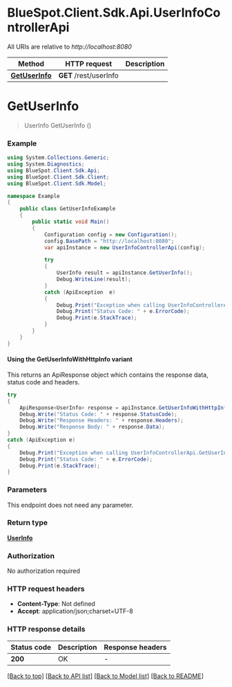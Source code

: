 # BlueSpot.Client.Sdk.Api.UserInfoControllerApi

All URIs are relative to *http://localhost:8080*

| Method | HTTP request | Description |
|--------|--------------|-------------|
| [**GetUserInfo**](UserInfoControllerApi.md#getuserinfo) | **GET** /rest/userInfo |  |

<a id="getuserinfo"></a>
# **GetUserInfo**
> UserInfo GetUserInfo ()



### Example
```csharp
using System.Collections.Generic;
using System.Diagnostics;
using BlueSpot.Client.Sdk.Api;
using BlueSpot.Client.Sdk.Client;
using BlueSpot.Client.Sdk.Model;

namespace Example
{
    public class GetUserInfoExample
    {
        public static void Main()
        {
            Configuration config = new Configuration();
            config.BasePath = "http://localhost:8080";
            var apiInstance = new UserInfoControllerApi(config);

            try
            {
                UserInfo result = apiInstance.GetUserInfo();
                Debug.WriteLine(result);
            }
            catch (ApiException  e)
            {
                Debug.Print("Exception when calling UserInfoControllerApi.GetUserInfo: " + e.Message);
                Debug.Print("Status Code: " + e.ErrorCode);
                Debug.Print(e.StackTrace);
            }
        }
    }
}
```

#### Using the GetUserInfoWithHttpInfo variant
This returns an ApiResponse object which contains the response data, status code and headers.

```csharp
try
{
    ApiResponse<UserInfo> response = apiInstance.GetUserInfoWithHttpInfo();
    Debug.Write("Status Code: " + response.StatusCode);
    Debug.Write("Response Headers: " + response.Headers);
    Debug.Write("Response Body: " + response.Data);
}
catch (ApiException e)
{
    Debug.Print("Exception when calling UserInfoControllerApi.GetUserInfoWithHttpInfo: " + e.Message);
    Debug.Print("Status Code: " + e.ErrorCode);
    Debug.Print(e.StackTrace);
}
```

### Parameters
This endpoint does not need any parameter.
### Return type

[**UserInfo**](UserInfo.md)

### Authorization

No authorization required

### HTTP request headers

 - **Content-Type**: Not defined
 - **Accept**: application/json;charset=UTF-8


### HTTP response details
| Status code | Description | Response headers |
|-------------|-------------|------------------|
| **200** | OK |  -  |

[[Back to top]](#) [[Back to API list]](../README.md#documentation-for-api-endpoints) [[Back to Model list]](../README.md#documentation-for-models) [[Back to README]](../README.md)

